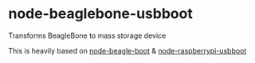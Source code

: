 # node-beaglebone-usbboot
Transforms BeagleBone to mass storage device


This is heavily based on [node-beagle-boot](https://github.com/ravikp7/node-beagle-boot) & 
[node-raspberrypi-usbboot](https://github.com/balena-io-modules/node-raspberrypi-usbboot)
